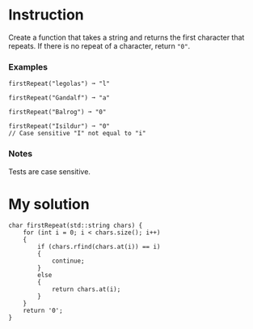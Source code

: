 # Instruction 
Create a function that takes a string and returns the first character that repeats. If there is no repeat of a character, return `"0"`.

### Examples

```
firstRepeat("legolas") ➞ "l"

firstRepeat("Gandalf") ➞ "a"

firstRepeat("Balrog") ➞ "0"

firstRepeat("Isildur") ➞ "0"
// Case sensitive "I" not equal to "i"
```

### Notes

Tests are case sensitive.

# My solution

```
char firstRepeat(std::string chars) {
	for (int i = 0; i < chars.size(); i++)
	{
		if (chars.rfind(chars.at(i)) == i)
		{
			continue;
		}
		else
		{
			return chars.at(i);
		}
	}
	return '0';
}
```
